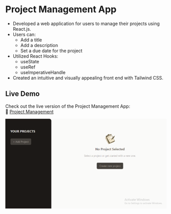 # Project Management App

- Developed a web application for users to manage their projects using React.js.
- Users can:
  - Add a title
  - Add a description
  - Set a due date for the project
- Utilized React Hooks:
  - useState
  - useRef
  - useImperativeHandle
- Created an intuitive and visually appealing front end with Tailwind CSS.

## Live Demo

Check out the live version of the Project Management App:  
🔗 [Project Management](https://projmanagementapp.netlify.app/)

<img src='./src/assets/homepage.png'>
